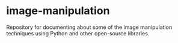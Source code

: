 # image-manipulation
Repository for documenting about some of the image manipulation techniques using Python and other open-source libraries.
